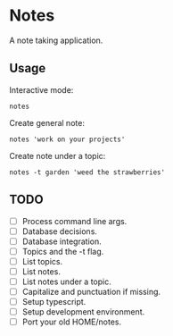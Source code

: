 # Notes

A note taking application.

## Usage

Interactive mode:

`notes`

Create general note:

`notes 'work on your projects'`

Create note under a topic:

`notes -t garden 'weed the strawberries'`

## TODO

- [ ] Process command line args.
- [ ] Database decisions.
- [ ] Database integration.
- [ ] Topics and the -t flag.
- [ ] List topics.
- [ ] List notes.
- [ ] List notes under a topic.
- [ ] Capitalize and punctuation if missing.
- [ ] Setup typescript.
- [ ] Setup development environment.
- [ ] Port your old HOME/notes.
